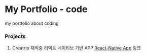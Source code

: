 # My Portfolio - code
my portfolio about coding

### Projects
1. Creatrip 재직중 리엑트 네이티브 기반  APP
[React-Native App](https://itunes.apple.com/kr/app/%E9%9F%93%E5%9C%8B%E6%97%85%E9%81%8A-creatrip/id1221245620?l=en&mt=8)
링크
